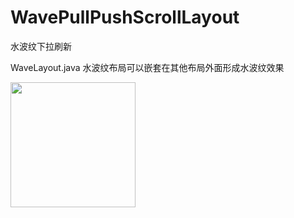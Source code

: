 # WavePullPushScrollLayout
水波纹下拉刷新

WaveLayout.java
水波纹布局可以嵌套在其他布局外面形成水波纹效果

<img src="b.gif" width=200 />
